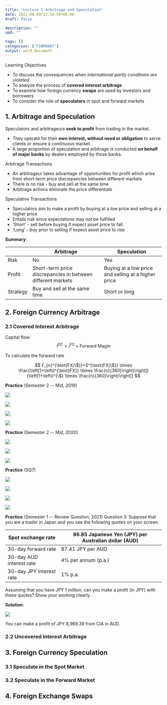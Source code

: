 ```yaml
---
title: "Lecture 5 Arbitrage and Speculation"
date: 2022-08-09T13:54:59+08:00
draft: false

description: ""
upd: ""

tags: []
categories: ['FINM8007']
output: word_document
---
```


Learning Objectives

- To discuss the consequences when *international parity conditions are violated*
- To analyze the process of **covered interest arbitrage**
- To examine how foreign currency **swaps** are used by investors and borrowers
- To consider the role of **speculators** in spot and forward markets

<!--more-->

## 1. Arbitrage and Speculation

Speculators and arbitrageurs **seek to profit** from trading in the market.

- They operate for their **own interest, without need or obligation** to serve clients or ensure a continuous market.
- A large proportion of speculation and arbitrage is conducted **on behalf of major banks** by dealers employed by those banks.

Arbitrage Transactions

- An arbitrageur takes advantage of opportunities for profit which arise from short-term price discrepancies between different markets
- There is no risk - buy and sell at the same time
- Arbitrage actions eliminate the price differentials

Speculative Transactions

- Speculators aim to make a profit by buying at a low price and selling at a higher price
- Entails risk since expectations may not be fulfilled
- ‘Short’ - sell before buying if expect asset price to fall
- ‘Long’ - buy prior to selling if expect asset price to rise

**Summary**:

|          | Arbitrage                                                   | Speculation                                         |
| -------- | ----------------------------------------------------------- | --------------------------------------------------- |
| Risk     | No                                                          | Yes                                                 |
| Profit   | Short-term price discrepancies in between different markets | Buying at a low price and selling at a higher price |
| Strategy | Buy and sell at the same time                               | Short or long                                       |

## 2. Foreign Currency Arbitrage

### 2.1 Covered Interest Arbitrage

Capital flow:
$$
i^{DC} = i^{\text{FC}} + \text{Forward Magin}
$$

To calculate the forward rate

$$
F_{n}^{\text{FX/\$}}=S^{\text{FX/\$}} \times \frac{\left[1+\left(i^{\text{FX}} \times \frac{n}{360}\right)\right]}{\left[1+\left(i^{\$} \times \frac{n}{360}\right)\right]}
$$

**Practice** (Semester 2 -- Mid, 2019)

![](img/L5ArbitrageandSpeculation.en_2022-08-09-17-09-53.png)

![](https://wuhao97.oss-cn-hangzhou.aliyuncs.com/202208122055130.png)

![](img/L5ArbitrageandSpeculation.en_2022-08-09-17-10-51.png)

![](img/L5ArbitrageandSpeculation.en_2022-08-09-17-11-04.png)

**Practice** (Semester 2 -- Mid, 2020)

![](img/L5ArbitrageandSpeculation.en_2022-08-09-17-25-23.png)

![](img/L5ArbitrageandSpeculation.en_2022-08-09-17-26-35.png)

![](img/L5ArbitrageandSpeculation.en_2022-08-09-17-27-32.png)

**Practice** (SQ7)

![](img/L5ArbitrageandSpeculation.en_2022-08-09-18-38-30.png)

![](img/L5ArbitrageandSpeculation.en_2022-08-09-18-39-06.png)

![](/img/L5ArbitrageandSpeculation.en_2022-08-09-18-39-14.png)

![](/img/L5ArbitrageandSpeculation.en_2022-08-09-18-39-23.png)

**Practice** (Semester 1 -- Review Question, 2021) Question 3: Suppose that you are a trader in Japan and you see the following quotes on your screen:

| Spot exchange rate       | 86.85 Japanese Yen (JPY) per Australian dollar (AUD) |
| ------------------------ | ---------------------------------------------------- |
| 30-day forward rate      | 87.41 JPY per AUD                                    |
| 30-day AUD interest rate | 4% per annum (p.a.)                                  |
| 30-day JPY Interest rate | 1% p.a.                                              |

Assuming that you have JPY 1 million, can you make a profit (in JPY) with these quotes? Show your working clearly.

**Solution**:

![](img/L5ArbitrageandSpeculation.en_2022-08-09-18-10-11.png)

You can make a profit of JPY 8,969.39 from CIA in AUD.

### 2.2 Uncovered Interest Arbitrage

## 3. Foreign Currency Speculation

### 3.1 Speculate in the Spot Market

### 3.2 Speculate in the Forward Market

## 4. Foreign Exchange Swaps
